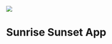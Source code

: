 
![](/home/ggerman/jumpseller/sunrise_sunset_app/frontend/src/layout/assets/images/logo_header.jpg)

# Sunrise Sunset App